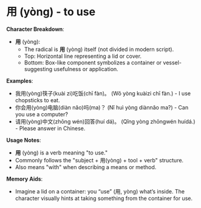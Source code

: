 # **用 (yòng) - to use**

**Character Breakdown**:  
- **用** (yòng):
  - The radical is **用** (yòng) itself (not divided in modern script).
  - Top: Horizontal line representing a lid or cover.
  - Bottom: Box-like component symbolizes a container or vessel-suggesting usefulness or application.

**Examples**:  
- 我用(yòng)筷子(kuài zi)吃饭(chī fàn)。 (Wǒ yòng kuàizi chī fàn.) - I use chopsticks to eat.  
- 你会用(yòng)电脑(diàn nǎo)吗(ma)？ (Nǐ huì yòng diànnǎo ma?) - Can you use a computer?  
- 请用(yòng)中文(zhōng wén)回答(huí dá)。 (Qǐng yòng zhōngwén huídá.) - Please answer in Chinese.

**Usage Notes**:  
- **用** (yòng) is a verb meaning "to use."  
- Commonly follows the "subject + 用(yòng) + tool + verb" structure.  
- Also means "with" when describing a means or method.

**Memory Aids**:  
- Imagine a lid on a container: you “use” (用, yòng) what’s inside. The character visually hints at taking something from the container for use.